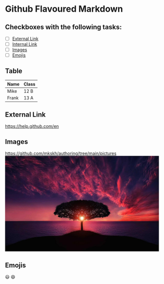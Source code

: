# Github Flavoured Markdown

## Checkboxes with the following tasks:

- [ ] [External Link](#External-Link)
- [ ] [Internal Link](#Internal-Link)
- [ ] [Images](#Images)
- [ ] [Emojis](#Emojis)
 
## Table

| Name    | Class |
| -------- | ------- |
| Mike  | 12 B    |
| Frank | 13 A     |


## External Link
https://help.github.com/en

## Images
https://github.com/mkskh/authoring/tree/main/pictures
![Image](https://github.com/mkskh/authoring/blob/main/pictures/tree-736885_1280.jpg?raw=true)

## Emojis
😃 😄

